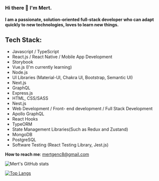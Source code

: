 
### Hi there 👋 I'm Mert.

#### I am a passionate, solution-oriented full-stack developer who can adapt quickly to new technologies, loves to learn new things.

## Tech Stack: 
 - Javascript / TypeScript
 - React.js / React Native / Mobile App Development
 - Storybook
 - Vue.js (I'm currently learning)
 - Node.js
 - UI Libraries (Material-UI, Chakra UI, Bootstrap, Semantic UI)
 -  Next.js
 -  GraphQL
 -  Express.js
 -  HTML, CSS/SASS
 -  Nest.js
 -  Web Development / Front- end development / Full Stack Development
 - Apollo GraphQL
 -  React Hooks
 -  TypeORM
 -  State Management Libraries(Such as Redux and Zustand)
 - MongoDB
 - PostgreSQL
 - Software Testing (React Testing Library, Jest.js) 

**How to reach me**: mertgenc8@gmail.com

![Mert's GitHub stats](https://github-readme-stats.vercel.app/api?username=vnylbscr&hide=contribs,prs)

[![Top Langs](https://github-readme-stats.vercel.app/api/top-langs/?username=vnylbscr&layout=compact)](https://github.com/anuraghazra/github-readme-stats)



